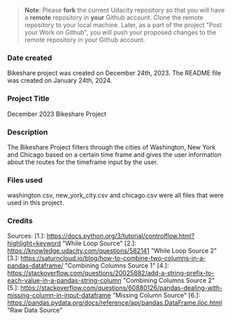 >**Note**: Please **fork** the current Udacity repository so that you will have a **remote** repository in **your** Github account. Clone the remote repository to your local machine. Later, as a part of the project "Post your Work on Github", you will push your proposed changes to the remote repository in your Github account.

### Date created
Bikeshare project was created on December 24th, 2023. The README file was created on January 24th, 2024.  

### Project Title
December 2023 Bikeshare Project

### Description
The Bikeshare Project filters through the cities of Washington, New York and Chicago based on a certain time frame and gives the user information about the routes for the timeframe input by the user.

### Files used
washington.csv, new_york_city.csv and chicago.csv were all files that were used in this project. 


### Credits
Sources:
[1.]: https://docs.python.org/3/tutorial/controlflow.html?highlight=keyword "While Loop Source"
[2.]: https://knowledge.udacity.com/questions/582141 "While Loop Source 2"
[3.]: https://saturncloud.io/blog/how-to-combine-two-columns-in-a-pandas-dataframe/ "Combining Columns Source 1"
[4.]: https://stackoverflow.com/questions/20025882/add-a-string-prefix-to-each-value-in-a-pandas-string-column "Combining Columns Source 2"
[5.]: https://stackoverflow.com/questions/60880126/pandas-dealing-with-missing-column-in-input-dataframe "Missing Column Source"
[6.]: https://pandas.pydata.org/docs/reference/api/pandas.DataFrame.iloc.html "Raw Data Source"





